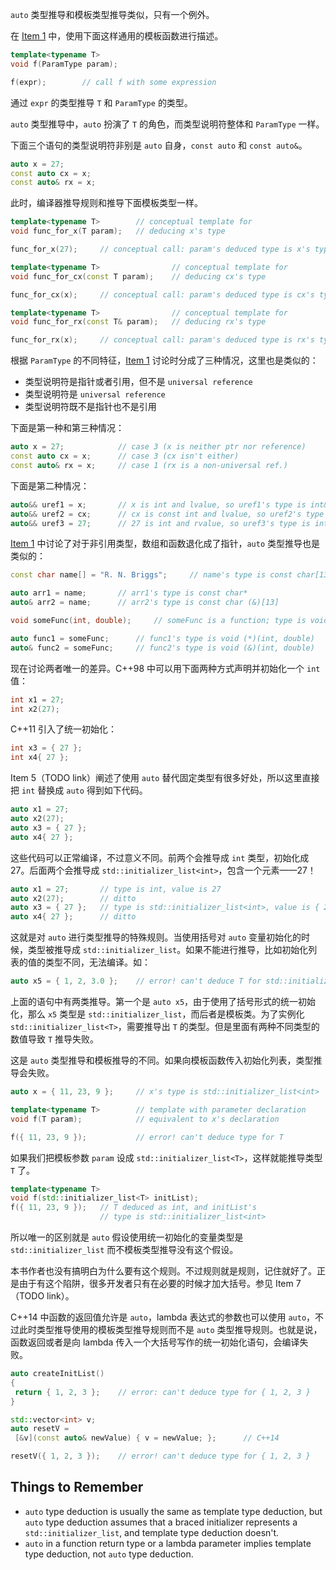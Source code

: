 `auto` 类型推导和模板类型推导类似，只有一个例外。

在 [Item 1](/EffectiveModernCpp/ch01_Deducing_Types/01_Understand_template_type_deduction.md) 中，使用下面这样通用的模板函数进行描述。
```cpp
template<typename T>
void f(ParamType param);

f(expr);        // call f with some expression
```

通过 `expr` 的类型推导 `T` 和 `ParamType` 的类型。

`auto` 类型推导中，`auto` 扮演了 `T` 的角色，而类型说明符整体和 `ParamType` 一样。

下面三个语句的类型说明符非别是 `auto` 自身，`const auto` 和 `const auto&`。
```cpp
auto x = 27;
const auto cx = x;
const auto& rx = x;
```

此时，编译器推导规则和推导下面模板类型一样。
```cpp
template<typename T>        // conceptual template for
void func_for_x(T param);   // deducing x's type

func_for_x(27);     // conceptual call: param's deduced type is x's type

template<typename T>                // conceptual template for
void func_for_cx(const T param);    // deducing cx's type

func_for_cx(x);     // conceptual call: param's deduced type is cx's type

template<typename T>                // conceptual template for
void func_for_rx(const T& param);   // deducing rx's type

func_for_rx(x);     // conceptual call: param's deduced type is rx's type
```

根据 `ParamType` 的不同特征，[Item 1](/EffectiveModernCpp/ch01_Deducing_Types/01_Understand_template_type_deduction.md) 讨论时分成了三种情况，这里也是类似的：
* 类型说明符是指针或者引用，但不是 `universal reference`
* 类型说明符是 `universal reference`
* 类型说明符既不是指针也不是引用

下面是第一种和第三种情况：
```cpp
auto x = 27;            // case 3 (x is neither ptr nor reference)
const auto cx = x;      // case 3 (cx isn't either)
const auto& rx = x;     // case 1 (rx is a non-universal ref.)
```

下面是第二种情况：
```cpp
auto&& uref1 = x;       // x is int and lvalue, so uref1's type is int&
auto&& uref2 = cx;      // cx is const int and lvalue, so uref2's type is const int&
auto&& uref3 = 27;      // 27 is int and rvalue, so uref3's type is int&&
```

[Item 1](/EffectiveModernCpp/ch01_Deducing_Types/01_Understand_template_type_deduction.md) 中讨论了对于非引用类型，数组和函数退化成了指针，`auto` 类型推导也是类似的：
```cpp
const char name[] = "R. N. Briggs";     // name's type is const char[13]

auto arr1 = name;       // arr1's type is const char*
auto& arr2 = name;      // arr2's type is const char (&)[13]

void someFunc(int, double);     // someFunc is a function; type is void(int, double)

auto func1 = someFunc;      // func1's type is void (*)(int, double)
auto& func2 = someFunc;     // func2's type is void (&)(int, double)
```

现在讨论两者唯一的差异。C++98 中可以用下面两种方式声明并初始化一个 `int` 值：
```cpp
int x1 = 27;
int x2(27);
```

C++11 引入了统一初始化：
```cpp
int x3 = { 27 };
int x4{ 27 };
```

Item 5（TODO link）阐述了使用 `auto` 替代固定类型有很多好处，所以这里直接把 `int` 替换成 `auto` 得到如下代码。
```cpp
auto x1 = 27;
auto x2(27);
auto x3 = { 27 };
auto x4{ 27 };
```

这些代码可以正常编译，不过意义不同。前两个会推导成 `int` 类型，初始化成 27。后面两个会推导成 `std::initializer_list<int>`，包含一个元素——27！
```cpp
auto x1 = 27;       // type is int, value is 27
auto x2(27);        // ditto
auto x3 = { 27 };   // type is std::initializer_list<int>, value is { 27 }
auto x4{ 27 };      // ditto
```

这就是对 `auto` 进行类型推导的特殊规则。当使用括号对 `auto` 变量初始化的时候，类型被推导成 `std::initializer_list`。如果不能进行推导，比如初始化列表的值的类型不同，无法编译。如：
```cpp
auto x5 = { 1, 2, 3.0 };    // error! can't deduce T for std::initializer_list<T>
```
上面的语句中有两类推导。第一个是 `auto x5`，由于使用了括号形式的统一初始化，那么 `x5` 类型是 `std::initializer_list`，而后者是模板类。为了实例化 `std::initializer_list<T>`，需要推导出 `T` 的类型。但是里面有两种不同类型的数值导致 `T` 推导失败。

这是 `auto` 类型推导和模板推导的不同。如果向模板函数传入初始化列表，类型推导会失败。
```cpp
auto x = { 11, 23, 9 };     // x's type is std::initializer_list<int>

template<typename T>        // template with parameter declaration
void f(T param);            // equivalent to x's declaration

f({ 11, 23, 9 });           // error! can't deduce type for T
```

如果我们把模板参数 `param` 设成 `std::initializer_list<T>`，这样就能推导类型 `T` 了。
```cpp
template<typename T>
void f(std::initializer_list<T> initList);
f({ 11, 23, 9 });   // T deduced as int, and initList's
                    // type is std::initializer_list<int>
```

所以唯一的区别就是 `auto` 假设使用统一初始化的变量类型是 `std::initializer_list` 而不模板类型推导没有这个假设。

本书作者也没有搞明白为什么要有这个规则。不过规则就是规则，记住就好了。正是由于有这个陷阱，很多开发者只有在必要的时候才加大括号。参见 Item 7（TODO link）。

C++14 中函数的返回值允许是 `auto`，lambda 表达式的参数也可以使用 `auto`，不过此时类型推导使用的模板类型推导规则而不是 `auto` 类型推导规则。也就是说，函数返回或者是向 lambda 传入一个大括号写作的统一初始化语句，会编译失败。
```cpp
auto createInitList()
{
 return { 1, 2, 3 };    // error: can't deduce type for { 1, 2, 3 }
}

std::vector<int> v;
auto resetV =
 [&v](const auto& newValue) { v = newValue; };      // C++14

resetV({ 1, 2, 3 });    // error! can't deduce type for { 1, 2, 3 }
```


## Things to Remember
* `auto` type deduction is usually the same as template type deduction, but `auto` type deduction assumes that a braced initializer represents a `std::initializer_list`, and template type deduction doesn't.
* `auto` in a function return type or a lambda parameter implies template type deduction, not `auto` type deduction.
